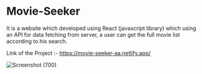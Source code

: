# Movie-Seeker
It is a website which developed using React (javascript library) which using an API for data fetching from server, a user can get the full movie list according to his search.

Link of the Project :- https://movie-seeker-aa.netlify.app/


![Screenshot (700)](https://github.com/md-arif-alam/Movie-Seeker/assets/129614679/cf4a7d72-2523-4661-ab52-368c96fad90a)
